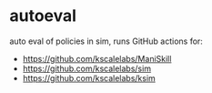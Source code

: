 # autoeval

auto eval of policies in sim, runs GitHub actions for:

- https://github.com/kscalelabs/ManiSkill
- https://github.com/kscalelabs/sim
- https://github.com/kscalelabs/ksim